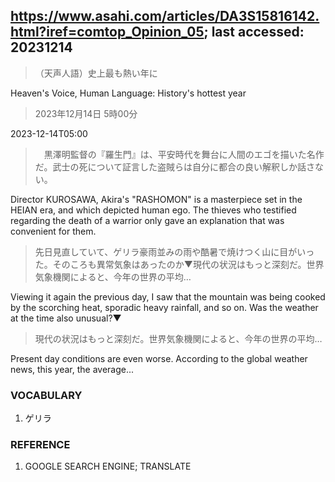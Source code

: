 ## https://www.asahi.com/articles/DA3S15816142.html?iref=comtop_Opinion_05; last accessed: 20231214

> （天声人語）史上最も熱い年に

Heaven's Voice, Human Language: History's hottest year

> 2023年12月14日 5時00分

2023-12-14T05:00

>　黒澤明監督の『羅生門』は、平安時代を舞台に人間のエゴを描いた名作だ。武士の死について証言した盗賊らは自分に都合の良い解釈しか話さない。

Director KUROSAWA, Akira's "RASHOMON" is a masterpiece set in the HEIAN era, and which depicted human ego. The thieves who testified regarding the death of a warrior only gave an explanation that was convenient for them.

> 先日見直していて、ゲリラ豪雨並みの雨や酷暑で焼けつく山に目がいった。そのころも異常気象はあったのか▼現代の状況はもっと深刻だ。世界気象機関によると、今年の世界の平均…

Viewing it again the previous day, I saw that the mountain was being cooked by the scorching heat, sporadic heavy rainfall, and so on. Was the weather at the time also unusual?▼

> 現代の状況はもっと深刻だ。世界気象機関によると、今年の世界の平均…

Present day conditions are even worse. According to the global weather news, this year, the average...

### VOCABULARY

1) ゲリラ

### REFERENCE

1) GOOGLE SEARCH ENGINE; TRANSLATE
